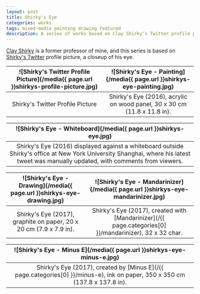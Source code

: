 ```yaml
---
layout: post
title: Shirky's Eye
categories: works
tags: mixed-media painting drawing featured
description: A series of works based on Clay Shirky's Twitter profile picture.
---
```


[Clay Shirky](https://en.wikipedia.org/wiki/Clay_Shirky) is a former professor of mine, and this series is based on [Shirky's Twitter](https://twitter.com/cshirky) profile picture, a closeup of his eye.

![Shirky's Twitter Profile Picture](/media{{ page.url }}shirkys-profile-picture.jpg) | ![Shirky's Eye - Painting](/media{{ page.url }}shirkys-eye-painting.jpg) |
:----------: | :----------: |
Shirky's Twitter Profile Picture | Shirky's Eye (2016), acrylic on wood panel, 30 x 30 cm (11.8 x 11.8 in). |

![Shirky's Eye - Whiteboard](/media{{ page.url }}shirkys-eye.jpg) |
:----------: |
Shirky's Eye (2016) displayed against a whiteboard outside Shirky's office at New York University Shanghai, where his latest tweet was manually updated, with comments from viewers. |

![Shirky's Eye - Drawing](/media{{ page.url }}shirkys-eye-drawing.jpg) | ![Shirky's Eye - Mandarinizer](/media{{ page.url }}shirkys-eye-mandarinizer.jpg)
:----------: | :----------:
Shirky's Eye (2017), graphite on paper, 20 x 20 cm (7.9 x 7.9 in). | Shirky's Eye (2017), created with [Mandarinizer](/{{ page.categories[0] }}/mandarinizer), 32 x 32 char.

![Shirky's Eye - Minus E](/media{{ page.url }}shirkys-eye-minus-e.jpg) |
:----------: |
Shirky's Eye (2017), created by [Minus E](/{{ page.categories[0] }}/minus-e), ink on paper, 350 x 350 cm (137.8 x 137.8 in). |
